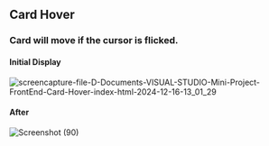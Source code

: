 ## Card Hover
### Card will move if the cursor is flicked.

#### Initial Display
![screencapture-file-D-Documents-VISUAL-STUDIO-Mini-Project-FrontEnd-Card-Hover-index-html-2024-12-16-13_01_29](https://github.com/user-attachments/assets/e9e633d0-9cad-4354-8d43-6b2b9b1aad93)

#### After
![Screenshot (90)](https://github.com/user-attachments/assets/b1ff934e-785d-43b4-8126-d39623da3b1b)
